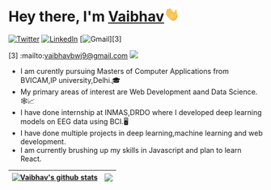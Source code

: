 <h1>Hey there, I'm <a href="https://github.com/vaibhavbaweja7/">Vaibhav</a><img src="https://raw.githubusercontent.com/ABSphreak/ABSphreak/master/gifs/Hi.gif" width="30px"></h1>

[![Twitter][1.2]][1] [![LinkedIn][2.2]][2] [![Gmail][3.2]][3]

<!-- Icons -->

[1.2]: https://img.icons8.com/color/48/000000/twitter--v1.png
[2.2]: https://img.icons8.com/fluency/48/000000/linkedin.png
[3.2]: https://img.icons8.com/color/48/000000/gmail-new.png

<!-- Links to your social media accounts -->

[1]: https://twitter.com/vaibhav_baweja
[2]: https://www.linkedin.com/in/vaibhavbaweja996/
[3] :mailto:vaibhavbwj9@gmail.com
<img src="https://komarev.com/ghpvc/?username=diyajaiswal11&style=plastic" />

*  I am curently pursuing Masters of Computer Applications from BVICAM,IP university,Delhi.🎓
* My primary areas of interest are Web Development aand Data Science.🕸️📈 
* I have done internship at INMAS,DRDO where I developed deep learning models on EEG data using BCI.🖥️
* I have done multiple projects in deep learning,machine learning and web development.
* I am currently brushing up my skills in Javascript and plan to learn React.


| <a href="https://github.com/vabhavbaweja7/github-readme-stats"><img align="center" src="https://github-readme-stats.vercel.app/api?username=vaibhavbaweja7&show_icons=true&include_all_commits=true&theme=tokyonight&hide_border=true" alt="Vaibhav's github stats" /></a> | <a href="https://github.com/vaibhavbaweja7/github-readme-stats"><img align="center" src="https://github-readme-stats.vercel.app/api/top-langs/?username=vaibhavbaweja7&layout=compact&theme=tokyonight&hide_border=true" /></a> |
| ------------- | ------------- |


  

<!--
**vaibhavbaweja7/vaibhavbaweja7** is a ✨ _special_ ✨ repository because its `README.md` (this file) appears on your GitHub profile.

Here are some ideas to get you started:

- 🔭 I’m currently working on ...
- 🌱 I’m currently learning ...
- 👯 I’m looking to collaborate on ...
- 🤔 I’m looking for help with ...
- 💬 Ask me about ...
- 📫 How to reach me: ...
- 😄 Pronouns: ...
- ⚡ Fun fact: ...
-->
